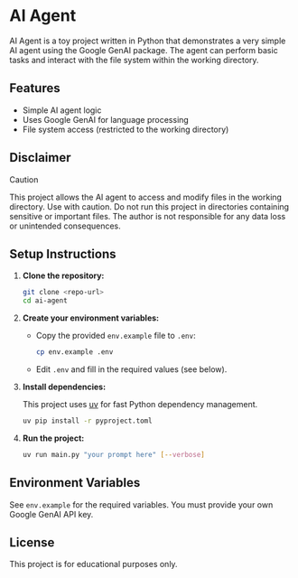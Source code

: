 # AI Agent

AI Agent is a toy project written in Python that demonstrates a very simple AI agent using the Google GenAI package. The agent can perform basic tasks and interact with the file system within the working directory.

## Features
- Simple AI agent logic
- Uses Google GenAI for language processing
- File system access (restricted to the working directory)

## Disclaimer
> [!CAUTION]
> This project allows the AI agent to access and modify files in the working directory. Use with caution. Do not run this project in directories containing sensitive or important files. The author is not responsible for any data loss or unintended consequences.

## Setup Instructions

1. **Clone the repository:**
   ```sh
   git clone <repo-url>
   cd ai-agent
   ```

2. **Create your environment variables:**
   - Copy the provided `env.example` file to `.env`:
     ```sh
     cp env.example .env
     ```
   - Edit `.env` and fill in the required values (see below).


3. **Install dependencies:**
   
   This project uses [uv](https://github.com/astral-sh/uv) for fast Python dependency management.
   ```sh
   uv pip install -r pyproject.toml
   ```

4. **Run the project:**
   ```sh
   uv run main.py "your prompt here" [--verbose]
   ```

## Environment Variables
See `env.example` for the required variables. You must provide your own Google GenAI API key.

## License
This project is for educational purposes only.
